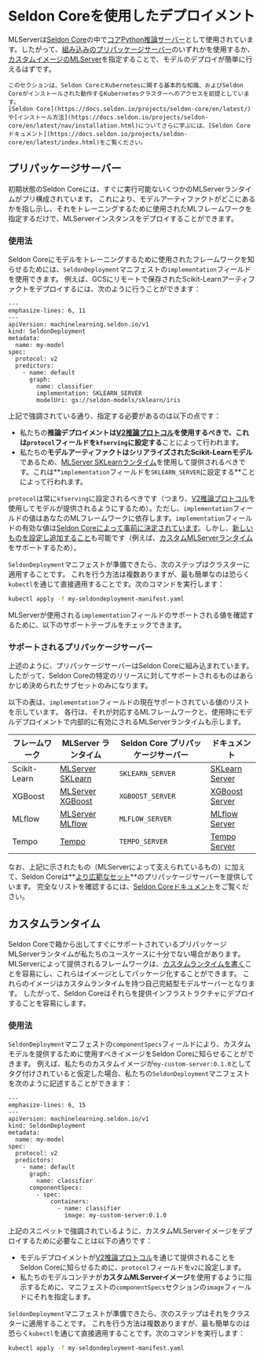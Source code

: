 <!--
# Deployment with Seldon Core

MLServer is used as the [core Python inference
server](https://docs.seldon.io/projects/seldon-core/en/latest/graph/protocols.html#v2-kfserving-protocol)
in [Seldon
Core](https://docs.seldon.io/projects/seldon-core/en/latest/index.html).
Therefore, it should be straightforward to deploy your models either by using
one of the [built-in pre-packaged
servers](https://docs.seldon.io/projects/seldon-core/en/latest/workflow/overview.html#two-types-of-model-servers)
or by pointing to a [custom image of MLServer](../../runtimes/custom).

```{note}
This section assumes a basic knowledge of Seldon Core and Kubernetes, as well
as access to a working Kubernetes cluster with Seldon Core installed.
To learn more about [Seldon
Core](https://docs.seldon.io/projects/seldon-core/en/latest/) or [how to
install
it](https://docs.seldon.io/projects/seldon-core/en/latest/nav/installation.html),
please visit the [Seldon Core
documentation](https://docs.seldon.io/projects/seldon-core/en/latest/index.html).
```

## Pre-packaged Servers

Out of the box, Seldon Core comes a few MLServer runtimes pre-configured to run
straight away.
This allows you to deploy a MLServer instance by just pointing to where your
model artifact is and specifying what ML framework was used to train it.

### Usage

To let Seldon Core know what framework was used to train your model, you can
use the `implementation` field of your `SeldonDeployment` manifest.
For example, to deploy a Scikit-Learn artifact stored remotely in GCS, one
could do:
-->

# Seldon Coreを使用したデプロイメント

MLServerは[Seldon Core](https://docs.seldon.io/projects/seldon-core/en/latest/index.html)の中で[コアPython推論サーバー](https://docs.seldon.io/projects/seldon-core/en/latest/graph/protocols.html#v2-kfserving-protocol)として使用されています。したがって、[組み込みのプリパッケージサーバー](https://docs.seldon.io/projects/seldon-core/en/latest/workflow/overview.html#two-types-of-model-servers)のいずれかを使用するか、[カスタムイメージのMLServer](../../runtimes/custom)を指定することで、モデルのデプロイが簡単に行えるはずです。

```{note}
このセクションは、Seldon CoreとKubernetesに関する基本的な知識、およびSeldon Coreがインストールされた動作するKubernetesクラスターへのアクセスを前提としています。
[Seldon Core](https://docs.seldon.io/projects/seldon-core/en/latest/)や[インストール方法](https://docs.seldon.io/projects/seldon-core/en/latest/nav/installation.html)についてさらに学ぶには、[Seldon Coreドキュメント](https://docs.seldon.io/projects/seldon-core/en/latest/index.html)をご覧ください。
```

## プリパッケージサーバー

初期状態のSeldon Coreには、すぐに実行可能ないくつかのMLServerランタイムがプリ構成されています。
これにより、モデルアーティファクトがどこにあるかを指し示し、それをトレーニングするために使用されたMLフレームワークを指定するだけで、MLServerインスタンスをデプロイすることができます。

### 使用法

Seldon Coreにモデルをトレーニングするために使用されたフレームワークを知らせるためには、`SeldonDeployment`マニフェストの`implementation`フィールドを使用できます。
例えば、GCSにリモートで保存されたScikit-Learnアーティファクトをデプロイするには、次のように行うことができます：


```{code-block} yaml
---
emphasize-lines: 6, 11
---
apiVersion: machinelearning.seldon.io/v1
kind: SeldonDeployment
metadata:
  name: my-model
spec:
  protocol: v2
  predictors:
    - name: default
      graph:
        name: classifier
        implementation: SKLEARN_SERVER
        modelUri: gs://seldon-models/sklearn/iris
```

<!--
As you can see highlighted above, all that we need to specify is that:

- Our **inference deployment should use the [V2 inference
  protocol](https://docs.seldon.io/projects/seldon-core/en/latest/reference/apis/v2-protocol.html)**,
  which is done by **setting the `protocol` field to `kfserving`**.
- Our **model artifact is a serialised Scikit-Learn model**, therefore it
  should be served using the [MLServer SKLearn runtime](../../runtimes/sklearn),
  which is done by **setting the `implementation` field to `SKLEARN_SERVER`**.

Note that, while the `protocol` should always be set to `kfserving` (i.e. so
that models are served using the [V2 inference
protocol](https://docs.seldon.io/projects/seldon-core/en/latest/reference/apis/v2-protocol.html)), the
value of the `implementation` field will be dependant on your ML framework.
The valid values of the `implementation` field are [pre-determined by Seldon
Core](https://docs.seldon.io/projects/seldon-core/en/latest/graph/protocols.html#v2-kfserving-protocol).
However, it should also be possible to [configure and add new
ones](https://docs.seldon.io/projects/seldon-core/en/latest/servers/custom.html#adding-a-new-inference-server)
(e.g. to support a [custom MLServer runtime](../../runtimes/custom)).

Once you have your `SeldonDeployment` manifest ready, then the next step is to
apply it to your cluster.
There are multiple ways to do this, but the simplest is probably to just apply
it directly through `kubectl`, by running:
-->

上記で強調されている通り、指定する必要があるのは以下の点です：

- 私たちの**推論デプロイメントは[V2推論プロトコル](https://docs.seldon.io/projects/seldon-core/en/latest/reference/apis/v2-protocol.html)**を使用するべきで、これは**`protocol`フィールドを`kfserving`に設定する**ことによって行われます。
- 私たちの**モデルアーティファクトはシリアライズされたScikit-Learnモデル**であるため、[MLServer SKLearnランタイム](../../runtimes/sklearn)を使用して提供されるべきです。これは**`implementation`フィールドを`SKLEARN_SERVER`に設定する**ことによって行われます。

`protocol`は常に`kfserving`に設定されるべきです（つまり、[V2推論プロトコル](https://docs.seldon.io/projects/seldon-core/en/latest/reference/apis/v2-protocol.html)を使用してモデルが提供されるようにするため）。ただし、`implementation`フィールドの値はあなたのMLフレームワークに依存します。`implementation`フィールドの有効な値は[Seldon Coreによって事前に決定されています](https://docs.seldon.io/projects/seldon-core/en/latest/graph/protocols.html#v2-kfserving-protocol)。しかし、[新しいものを設定し追加すること](https://docs.seldon.io/projects/seldon-core/en/latest/servers/custom.html#adding-a-new-inference-server)も可能です（例えば、[カスタムMLServerランタイム](../../runtimes/custom)をサポートするため）。

`SeldonDeployment`マニフェストが準備できたら、次のステップはクラスターに適用することです。
これを行う方法は複数ありますが、最も簡単なのは恐らく`kubectl`を通じて直接適用することです。次のコマンドを実行します：


```bash
kubectl apply -f my-seldondeployment-manifest.yaml
```

<!--
To consult the supported values of the `implementation` field where MLServer is
used, you can check the support table below.

### Supported Pre-packaged Servers

As mentioned above, pre-packaged servers come built-in into Seldon Core.
Therefore, only a pre-determined subset of them will be supported for a given
release of Seldon Core.

The table below shows a list of the currently supported values of the
`implementation` field.
Each row will also show what ML framework they correspond to and also what
MLServer runtime will be enabled internally on your model deployment when used.

| Framework    | MLServer Runtime                                 | Seldon Core Pre-packaged Server | Documentation                                                                                |
| ------------ | ------------------------------------------------ | ------------------------------- | -------------------------------------------------------------------------------------------- |
| Scikit-Learn | [MLServer SKLearn](../../runtimes/sklearn)       | `SKLEARN_SERVER`                | [SKLearn Server](https://docs.seldon.io/projects/seldon-core/en/latest/servers/sklearn.html) |
| XGBoost      | [MLServer XGBoost](../../runtimes/xgboost)       | `XGBOOST_SERVER`                | [XGBoost Server](https://docs.seldon.io/projects/seldon-core/en/latest/servers/xgboost.html) |
| MLflow       | [MLServer MLflow](../../runtimes/mlflow)         | `MLFLOW_SERVER`                 | [MLflow Server](https://docs.seldon.io/projects/seldon-core/en/latest/servers/mlflow.html)   |
| Tempo        | [Tempo](https://tempo.readthedocs.io/en/latest/) | `TEMPO_SERVER`                  | [Tempo Server](https://docs.seldon.io/projects/seldon-core/en/latest/servers/tempo.html)     |

Note that, on top of the ones shown above (backed by MLServer), Seldon Core
**also provides a [wider
set](https://docs.seldon.io/projects/seldon-core/en/latest/nav/config/servers.html)**
of pre-packaged servers.
To check the full list, please visit the [Seldon Core
documentation](https://docs.seldon.io/projects/seldon-core/en/latest/nav/config/servers.html).

## Custom Runtimes

There could be cases where the pre-packaged MLServer runtimes supported
out-of-the-box in Seldon Core may not be enough for our use case.
The framework provided by MLServer makes it easy to [write custom
runtimes](../../runtimes/custom), which can then get packaged up as images.
These images then become self-contained model servers with your custom runtime.
Therefore Seldon Core makes it as easy to deploy them into your serving
infrastructure.

### Usage

The `componentSpecs` field of the `SeldonDeployment` manifest will allow us to
let Seldon Core know what image should be used to serve a custom model.
For example, if we assume that our custom image has been tagged as
`my-custom-server:0.1.0`, we could write our `SeldonDeployment` manifest as
follows:
-->

MLServerが使用される`implementation`フィールドのサポートされる値を確認するために、以下のサポートテーブルをチェックできます。

### サポートされるプリパッケージサーバー

上述のように、プリパッケージサーバーはSeldon Coreに組み込まれています。
したがって、Seldon Coreの特定のリリースに対してサポートされるものはあらかじめ決められたサブセットのみになります。

以下の表は、`implementation`フィールドの現在サポートされている値のリストを示しています。
各行は、それが対応するMLフレームワークと、使用時にモデルデプロイメントで内部的に有効にされるMLServerランタイムも示します。

| フレームワーク   | MLServer ランタイム                                      | Seldon Core プリパッケージサーバー | ドキュメント                                                                              |
| -------------- | ----------------------------------------------------- | --------------------------------- | ---------------------------------------------------------------------------------------- |
| Scikit-Learn   | [MLServer SKLearn](../../runtimes/sklearn)            | `SKLEARN_SERVER`                  | [SKLearn Server](https://docs.seldon.io/projects/seldon-core/en/latest/servers/sklearn.html) |
| XGBoost        | [MLServer XGBoost](../../runtimes/xgboost)            | `XGBOOST_SERVER`                  | [XGBoost Server](https://docs.seldon.io/projects/seldon-core/en/latest/servers/xgboost.html) |
| MLflow         | [MLServer MLflow](../../runtimes/mlflow)              | `MLFLOW_SERVER`                   | [MLflow Server](https://docs.seldon.io/projects/seldon-core/en/latest/servers/mlflow.html)   |
| Tempo          | [Tempo](https://tempo.readthedocs.io/en/latest/)      | `TEMPO_SERVER`                    | [Tempo Server](https://docs.seldon.io/projects/seldon-core/en/latest/servers/tempo.html)     |

なお、上記に示されたもの（MLServerによって支えられているもの）に加えて、Seldon Coreは**[より広範なセット](https://docs.seldon.io/projects/seldon-core/en/latest/nav/config/servers.html)**のプリパッケージサーバーを提供しています。
完全なリストを確認するには、[Seldon Coreドキュメント](https://docs.seldon.io/projects/seldon-core/en/latest/nav/config/servers.html)をご覧ください。

## カスタムランタイム

Seldon Coreで箱から出してすぐにサポートされているプリパッケージMLServerランタイムが私たちのユースケースに十分でない場合があります。
MLServerによって提供されるフレームワークは、[カスタムランタイムを書く](../../runtimes/custom)ことを容易にし、これらはイメージとしてパッケージ化することができます。
これらのイメージはカスタムランタイムを持つ自己完結型モデルサーバーとなります。
したがって、Seldon Coreはそれらを提供インフラストラクチャにデプロイすることを容易にします。

### 使用法

`SeldonDeployment`マニフェストの`componentSpecs`フィールドにより、カスタムモデルを提供するために使用すべきイメージをSeldon Coreに知らせることができます。
例えば、私たちのカスタムイメージが`my-custom-server:0.1.0`としてタグ付けされていると仮定した場合、私たちの`SeldonDeployment`マニフェストを次のように記述することができます：

```{code-block} yaml
---
emphasize-lines: 6, 15
---
apiVersion: machinelearning.seldon.io/v1
kind: SeldonDeployment
metadata:
  name: my-model
spec:
  protocol: v2
  predictors:
    - name: default
      graph:
        name: classifier
      componentSpecs:
        - spec:
            containers:
              - name: classifier
                image: my-custom-server:0.1.0
```

<!--
As we can see highlighted on the snippet above, all that's needed to deploy a
custom MLServer image is:

- Letting Seldon Core know that the model deployment will be served through the
  [V2 inference
  protocol](https://docs.seldon.io/projects/seldon-core/en/latest/reference/apis/v2-protocol.html)) by
  setting the `protocol` field to `v2`.
- Pointing our model container to use our **custom MLServer image**, by
  specifying it on the `image` field of the `componentSpecs` section of the
  manifest.

Once you have your `SeldonDeployment` manifest ready, then the next step is to
apply it to your cluster.
There are multiple ways to do this, but the simplest is probably to just apply
it directly through `kubectl`, by running:
-->

上記のスニペットで強調されているように、カスタムMLServerイメージをデプロイするために必要なことは以下の通りです：

- モデルデプロイメントが[V2推論プロトコル](https://docs.seldon.io/projects/seldon-core/en/latest/reference/apis/v2-protocol.html)を通じて提供されることをSeldon Coreに知らせるために、`protocol`フィールドを`v2`に設定します。
- 私たちのモデルコンテナが**カスタムMLServerイメージ**を使用するように指示するために、マニフェストの`componentSpecs`セクションの`image`フィールドにそれを指定します。

`SeldonDeployment`マニフェストが準備できたら、次のステップはそれをクラスターに適用することです。
これを行う方法は複数ありますが、最も簡単なのは恐らく`kubectl`を通じて直接適用することです。次のコマンドを実行します：

```bash
kubectl apply -f my-seldondeployment-manifest.yaml
```
